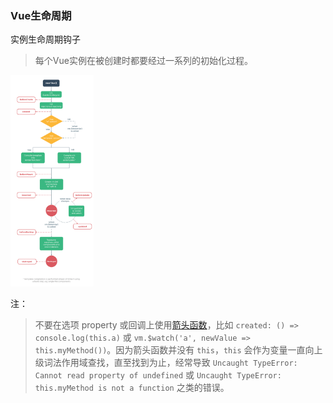 ### Vue生命周期

 实例生命周期钩子

>每个Vue实例在被创建时都要经过一系列的初始化过程。

<img src="%E5%9B%BE%E7%89%87/lifecycle.png" alt="lifecycle" style="zoom: 33%;" />

注：

> 不要在选项 property 或回调上使用[箭头函数](https://developer.mozilla.org/zh-CN/docs/Web/JavaScript/Reference/Functions/Arrow_functions)，比如 `created: () => console.log(this.a)` 或 `vm.$watch('a', newValue => this.myMethod())`。因为箭头函数并没有 `this`，`this` 会作为变量一直向上级词法作用域查找，直至找到为止，经常导致 `Uncaught TypeError: Cannot read property of undefined` 或 `Uncaught TypeError: this.myMethod is not a function` 之类的错误。